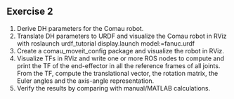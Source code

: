 ## Exercise 2
1.	Derive DH parameters for the Comau robot.
2.	Translate DH parameters to URDF and visualize the Comau robot in RViz with roslaunch urdf_tutorial display.launch model:=fanuc.urdf
3.	Create a comau_moveit_config package and visualize the robot in RViz.
4.	Visualize TFs in RViz and write one or more ROS nodes to compute and print the TF of the end-effector in all the reference frames of all joints. From the TF, compute the translational vector, the rotation matrix, the Euler angles and the axis-angle representation.
5.	Verify the results by comparing with manual/MATLAB calculations.
